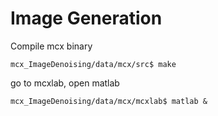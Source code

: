 # Image Generation
Compile mcx binary

`mcx_ImageDenoising/data/mcx/src$ make`

go to mcxlab, open matlab

`mcx_ImageDenoising/data/mcx/mcxlab$ matlab &`

